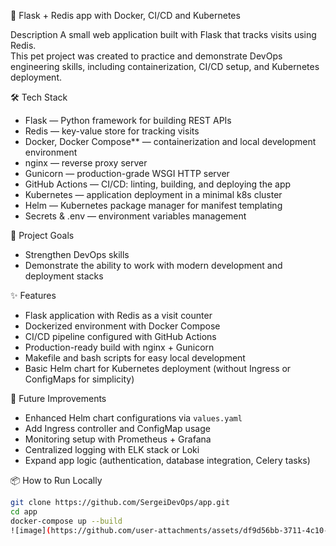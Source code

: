 📜 Flask + Redis app with Docker, CI/CD and Kubernetes

Description
A small web application built with Flask that tracks visits using Redis.  
This pet project was created to practice and demonstrate DevOps engineering skills, including containerization, CI/CD setup, and Kubernetes deployment.

🛠 Tech Stack
- Flask — Python framework for building REST APIs
- Redis — key-value store for tracking visits
- Docker, Docker Compose** — containerization and local development environment
- nginx — reverse proxy server
- Gunicorn — production-grade WSGI HTTP server
- GitHub Actions — CI/CD: linting, building, and deploying the app
- Kubernetes — application deployment in a minimal k8s cluster
- Helm — Kubernetes package manager for manifest templating
- Secrets & .env — environment variables management

🎯 Project Goals
- Strengthen DevOps skills
- Demonstrate the ability to work with modern development and deployment stacks

✨ Features
- Flask application with Redis as a visit counter
- Dockerized environment with Docker Compose
- CI/CD pipeline configured with GitHub Actions
- Production-ready build with nginx + Gunicorn
- Makefile and bash scripts for easy local development
- Basic Helm chart for Kubernetes deployment (without Ingress or ConfigMaps for simplicity)

🚀 Future Improvements
- Enhanced Helm chart configurations via `values.yaml`
- Add Ingress controller and ConfigMap usage
- Monitoring setup with Prometheus + Grafana
- Centralized logging with ELK stack or Loki
- Expand app logic (authentication, database integration, Celery tasks)

📦 How to Run Locally
```bash
git clone https://github.com/SergeiDevOps/app.git
cd app
docker-compose up --build
![image](https://github.com/user-attachments/assets/df9d56bb-3711-4c10-8d95-536a66a708b2)

